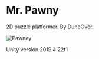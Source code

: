 # Mr. Pawny

2D puzzle platformer. By DuneOver.

![Pawney](https://user-images.githubusercontent.com/28773890/155129007-cc42aa70-ed0d-403c-b39e-9c2ab03c7fb4.gif)

Unity version 2019.4.22f1
